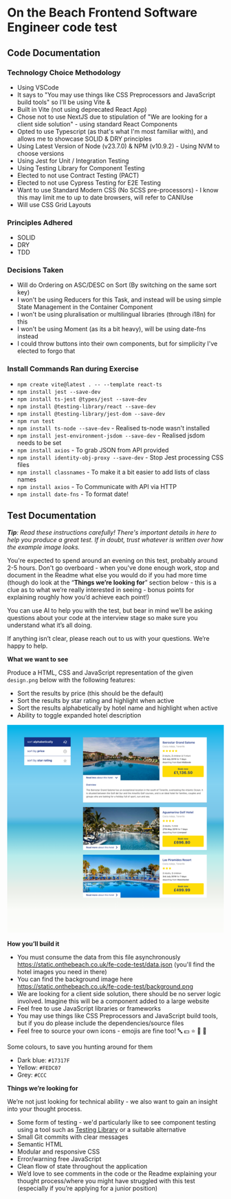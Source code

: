 # On the Beach Frontend Software Engineer code test

## Code Documentation

### Technology Choice Methodology

- Using VSCode
- It says to "You may use things like CSS Preprocessors and JavaScript build tools" so I'll be using Vite & 
- Built in Vite (not using deprecated React App)
- Chose not to use NextJS due to stipulation of "We are looking for a client side solution" - using standard React Components
- Opted to use Typescript (as that's what I'm most familiar with), and allows me to showcase SOLID & DRY principles
- Using Latest Version of Node (v23.7.0) & NPM (v10.9.2) - Using NVM to choose versions
- Using Jest for Unit / Integration Testing
- Using Testing Library for Component Testing
- Elected to not use Contract Testing (PACT)
- Elected to not use Cypress Testing for E2E Testing
- Want to use Standard Modern CSS (No SCSS pre-processors) - I know this may limit me to up to date browsers, will refer to CANIUse
- Will use CSS Grid Layouts 

### Principles Adhered

- SOLID
- DRY
- TDD

### Decisions Taken

- Will do Ordering on ASC/DESC on Sort (By switching on the same sort key)
- I won't be using Reducers for this Task, and instead will be using simple State Management in the Container Component
- I won't be using pluralisation or multilingual libraries (through i18n) for this
- I won't be using Moment (as its a bit heavy), will be using date-fns instead
- I could throw buttons into their own components, but for simplicity I've elected to forgo that

### Install Commands Ran during Exercise

- `npm create vite@latest . -- --template react-ts`
- `npm install jest --save-dev`
- `npm install ts-jest @types/jest --save-dev`
- `npm install @testing-library/react --save-dev`
- `npm install @testing-library/jest-dom --save-dev`
- `npm run test`
- `npm install ts-node --save-dev` - Realised ts-node wasn't installed
- `npm install jest-environment-jsdom --save-dev` - Realised jsdom needs to be set
- `npm install axios` - To grab JSON from API provided
- `npm install identity-obj-proxy --save-dev` - Stop Jest processing CSS files
- `npm install classnames` - To make it a bit easier to add lists of class names
- `npm install axios` - To Communicate with API via HTTP
- `npm install date-fns` - To format date!

## Test Documentation

_**Tip**: Read these instructions carefully! There's important details in here to help you produce a great test. If in doubt, trust whatever is written over how the example image looks._

You're expected to spend around an evening on this test, probably around 2-5 hours. Don't go overboard - when you've done enough work, stop and document in the Readme what else you would do if you had more time (though do look at the “**Things we’re looking for**” section below - this is a clue as to what we’re really interested in seeing - bonus points for explaining roughly how you’d achieve each point!)

You can use AI to help you with the test, but bear in mind we’ll be asking questions about your code at the interview stage so make sure you understand what it’s all doing.

If anything isn’t clear, please reach out to us with your questions. We’re happy to help.

**What we want to see**

Produce a HTML, CSS and JavaScript representation of the given `design.png` below with the following features:

- Sort the results by price (this should be the default)
- Sort the results by star rating and highlight when active
- Sort the results alphabetically by hotel name and highlight when active
- Ability to toggle expanded hotel description

![](design.png)

**How you’ll build it**

- You must consume the data from this file asynchronously https://static.onthebeach.co.uk/fe-code-test/data.json  (you'll find the hotel images you need in there)
- You can find the background image here https://static.onthebeach.co.uk/fe-code-test/background.png
- We are looking for a client side solution, there should be no server logic involved. Imagine this will be a component added to a large website
- Feel free to use JavaScript libraries or frameworks
- You may use things like CSS Preprocessors and JavaScript build tools, but if you do please include the dependencies/source files
- Feel free to source your own icons - emojis are fine too! 🔤 💵 ⭐️ 🔽 🔼

Some colours, to save you hunting around for them

- Dark blue: `#17317F`
- Yellow: `#FEDC07`
- Grey: `#CCC`

**Things we’re looking for**

We’re not just looking for technical ability - we also want to gain an insight into your thought process.

- Some form of testing - we'd particularly like to see component testing using a tool such as [Testing Library](https://testing-library.com/) or a suitable alternative
- Small Git commits with clear messages
- Semantic HTML
- Modular and responsive CSS
- Error/warning free JavaScript
- Clean flow of state throughout the application
- We’d love to see comments in the code or the Readme explaining your thought process/where you might have struggled with this test (especially if you’re applying for a junior position)
